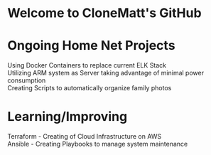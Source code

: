 # Welcome to CloneMatt's GitHub
# Ongoing Home Net Projects
Using Docker Containers to replace current ELK Stack  
Utilizing ARM system as Server taking advantage of minimal power consumption   
Creating Scripts to automatically organize family photos
# Learning/Improving
Terraform - Creating of Cloud Infrastructure on AWS  
Ansible - Creating Playbooks to manage system maintenance
